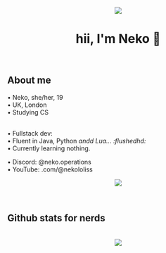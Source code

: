 <div align="center">

<img src="https://cdn.discordapp.com/emojis/774868681586114580.gif?v=1" /><br />
<h1>hii, I'm Neko 👋</h1><br />

</div>

<h2>About me</h2>
• Neko, she/her, 19<br />
• UK, London<br />
• Studying CS<br /><br />

• Fullstack dev:<br />
• Fluent in Java, Python *andd Lua... :flushedhd:*<br />
• Currently learning nothing.<br />

• Discord: @neko.operations<br />
• YouTube: .com/@nekololiss<br />

<p align="center"><a href="https://discord.com/users/846532722091360287"><img align="center" src="https://lanyard-profile-readme.vercel.app/api/846532722091360287?bg=302c33"></a></p>

<br />

<h2>Github stats for nerds</h2>
<p align = center>
  <br />
  <img src = "https://github-readme-streak-stats.herokuapp.com/?user=nekololis&theme=dracula">
</p>
